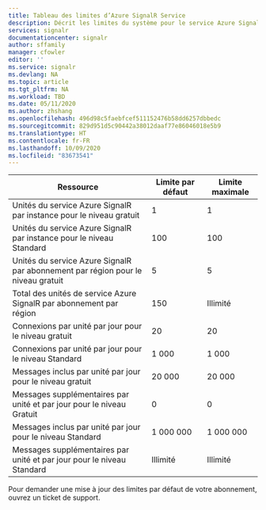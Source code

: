 ```yaml
---
title: Tableau des limites d’Azure SignalR Service
description: Décrit les limites du système pour le service Azure SignalR.
services: signalr
documentationcenter: signalr
author: sffamily
manager: cfowler
editor: ''
ms.service: signalr
ms.devlang: NA
ms.topic: article
ms.tgt_pltfrm: NA
ms.workload: TBD
ms.date: 05/11/2020
ms.author: zhshang
ms.openlocfilehash: 496d98c5faebfcef511152476b58dd6257dbbedc
ms.sourcegitcommit: 829d951d5c90442a38012daaf77e86046018e5b9
ms.translationtype: HT
ms.contentlocale: fr-FR
ms.lasthandoff: 10/09/2020
ms.locfileid: "83673541"
---
```

| Ressource | Limite par défaut | Limite maximale | 
| --- | --- | --- |
| Unités du service Azure SignalR par instance pour le niveau gratuit |1 |1 |
| Unités du service Azure SignalR par instance pour le niveau Standard |100 |100 |
| Unités du service Azure SignalR par abonnement par région pour le niveau gratuit|5 |5 |
| Total des unités de service Azure SignalR par abonnement par région |150 |Illimité |
| Connexions par unité par jour pour le niveau gratuit |20 |20 |
| Connexions par unité par jour pour le niveau Standard |1 000 |1 000|
| Messages inclus par unité par jour pour le niveau gratuit|20 000 |20 000 |
| Messages supplémentaires par unité et par jour pour le niveau Gratuit|0 |0 |
| Messages inclus par unité par jour pour le niveau Standard|1 000 000 |1 000 000 |
| Messages supplémentaires par unité et par jour pour le niveau Standard|Illimité |Illimité |

Pour demander une mise à jour des limites par défaut de votre abonnement, ouvrez un ticket de support.

